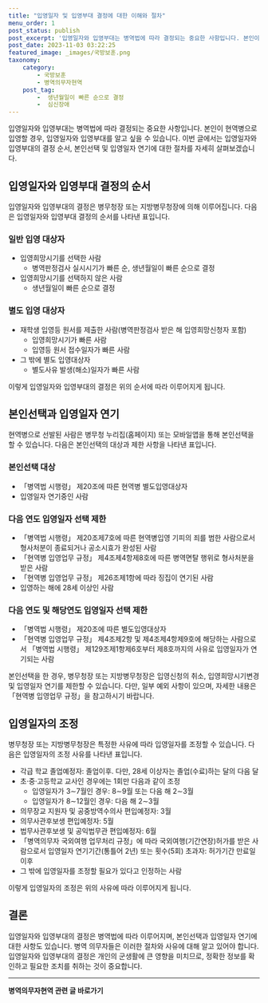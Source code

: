 ```yaml
---
title: "입영일자 및 입영부대 결정에 대한 이해와 절차"
menu_order: 1
post_status: publish
post_excerpt: '입영일자와 입영부대는 병역법에 따라 결정되는 중요한 사항입니다. 본인이 현역병으로 입영할 경우, 입영일자와 입영부대를 알고 싶을 수 있습니다. 이번 글에서는 입영일자와 입영부대의 결정 순서, 본인선택 및 입영일자 연기에 대한 절차를 자세히 살펴보겠습니다.'
post_date: 2023-11-03 03:22:25
featured_image: _images/국방보훈.png
taxonomy:
    category:
        - 국방보훈
        - 병역의무자현역
    post_tag:
        -  생년월일이 빠른 순으로 결정
        -  심신장애
---
```



입영일자와 입영부대는 병역법에 따라 결정되는 중요한 사항입니다. 본인이 현역병으로 입영할 경우, 입영일자와 입영부대를 알고 싶을 수 있습니다. 이번 글에서는 입영일자와 입영부대의 결정 순서, 본인선택 및 입영일자 연기에 대한 절차를 자세히 살펴보겠습니다.

## 입영일자와 입영부대 결정의 순서

입영일자와 입영부대의 결정은 병무청장 또는 지방병무청장에 의해 이루어집니다. 다음은 입영일자와 입영부대 결정의 순서를 나타낸 표입니다.

### 일반 입영 대상자
- 입영희망시기를 선택한 사람
  - 병역판정검사 실시시기가 빠른 순, 생년월일이 빠른 순으로 결정
- 입영희망시기를 선택하지 않은 사람
  - 생년월일이 빠른 순으로 결정

### 별도 입영 대상자
- 재학생 입영등 원서를 제출한 사람(병역판정검사 받은 해 입영희망신청자 포함)
  - 입영희망시기가 빠른 사람
  - 입영등 원서 접수일자가 빠른 사람
- 그 밖에 별도 입영대상자
  - 별도사유 발생(해소)일자가 빠른 사람

이렇게 입영일자와 입영부대의 결정은 위의 순서에 따라 이루어지게 됩니다.

## 본인선택과 입영일자 연기

현역병으로 선발된 사람은 병무청 누리집(홈페이지) 또는 모바일앱을 통해 본인선택을 할 수 있습니다. 다음은 본인선택의 대상과 제한 사항을 나타낸 표입니다.

### 본인선택 대상
- 「병역법 시행령」 제20조에 따른 현역병 별도입영대상자
- 입영일자 연기중인 사람

### 다음 연도 입영일자 선택 제한
- 「병역법 시행령」 제20조제7호에 따른 현역병입영 기피의 죄를 범한 사람으로서 형사처분이 종료되거나 공소시효가 완성된 사람
- 「현역병 입영업무 규정」 제4조제4항제8호에 따른 병역면탈 행위로 형사처분을 받은 사람
- 「현역병 입영업무 규정」 제26조제1항에 따라 징집이 연기된 사람
- 입영하는 해에 28세 이상인 사람

### 다음 연도 및 해당연도 입영일자 선택 제한
- 「병역법 시행령」 제20조에 따른 별도입영대상자
- 「현역병 입영업무 규정」 제4조제2항 및 제4조제4항제9호에 해당하는 사람으로서 「병역법 시행령」 제129조제1항제6호부터 제8호까지의 사유로 입영일자가 연기되는 사람

본인선택을 한 경우, 병무청장 또는 지방병무청장은 입영신청의 취소, 입영희망시기변경 및 입영일자 연기를 제한할 수 있습니다. 다만, 일부 예외 사항이 있으며, 자세한 내용은 「현역병 입영업무 규정」을 참고하시기 바랍니다.

## 입영일자의 조정

병무청장 또는 지방병무청장은 특정한 사유에 따라 입영일자를 조정할 수 있습니다. 다음은 입영일자의 조정 사유를 나타낸 표입니다.

- 각급 학교 졸업예정자: 졸업이후. 다만, 28세 이상자는 졸업(수료)하는 달의 다음 달
- 초·중·고등학교 교사인 경우에는 1회만 다음과 같이 조정
  - 입영일자가 3∼7월인 경우: 8∼9월 또는 다음 해 2∼3월
  - 입영일자가 8∼12월인 경우: 다음 해 2∼3월
- 의무장교 지원자 및 공중방역수의사 편입예정자: 3월
- 의무사관후보생 편입예정자: 5월
- 법무사관후보생 및 공익법무관 편입예정자: 6월
- 「병역의무자 국외여행 업무처리 규정」에 따라 국외여행(기간연장)허가를 받은 사람으로서 입영일자 연기기간(통틀어 2년) 또는 횟수(5회) 초과자: 허가기간 만료일 이후
- 그 밖에 입영일자를 조정할 필요가 있다고 인정하는 사람

이렇게 입영일자의 조정은 위의 사유에 따라 이루어지게 됩니다.

## 결론


입영일자와 입영부대의 결정은 병역법에 따라 이루어지며, 본인선택과 입영일자 연기에 대한 사항도 있습니다. 병역 의무자들은 이러한 절차와 사유에 대해 알고 있어야 합니다. 입영일자와 입영부대의 결정은 개인의 군생활에 큰 영향을 미치므로, 정확한 정보를 확인하고 필요한 조치를 취하는 것이 중요합니다.
<!-- wp:separator -->
<hr class="wp-block-separator has-alpha-channel-opacity"/>
<!-- /wp:separator -->

<!-- wp:group {"backgroundColor":"base","layout":{"type":"constrained"}} -->
<div class="wp-block-group has-base-background-color has-background"><!-- wp:paragraph {"align":"center","fontSize":"medium"} -->
<p class="has-text-align-center has-large-font-size"><strong>병역의무자현역 관련 글 바로가기</strong></p>
<!-- /wp:paragraph -->


<!-- wp:latest-posts
{"categories":[{"id":9912,"count":19,"description":"","link":"https://uknowlaw.com/category/%eb%b3%91%ec%97%ad%ec%9d%98%eb%ac%b4%ec%9e%90%ed%98%84%ec%97%ad/","name":"병역의무자현역","slug":"병역의무자현역","taxonomy":"category","parent":0,"meta":[],"_links":{"self":[{"href":"https://uknowlaw.com/wp-json/wp/v2/categories/9912"}],"collection":[{"href":"https://uknowlaw.com/wp-json/wp/v2/categories"}],"about":[{"href":"https://uknowlaw.com/wp-json/wp/v2/taxonomies/category"}],"wp:post_type":[{"href":"https://uknowlaw.com/wp-json/wp/v2/posts?categories=9912"}],"curies":[{"name":"wp","href":"https://api.w.org/{rel}","templated":true}]}}],"postsToShow":100,"excerptLength":28,"postLayout":"grid","columns":2,"featuredImageAlign":"left","featuredImageSizeSlug":"large","fontSize":"small"} /--></div>
<!-- /wp:group -->